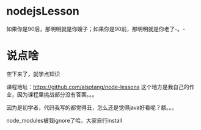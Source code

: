 # nodejsLesson

如果你是90后，那明明就是你嫂子；如果你是90前，那明明就是你老了-。-

# 说点啥
空下来了，就学点知识

课程地址：https://github.com/alsotang/node-lessons 
这个地方是我自己的作业，因为课程里挑战部分没有答案。。。

因为是初学者，代码我写的都觉得丑，怎么还是觉得java好看呢？额。。。

node_modules被我ignore了哈，大家自行install